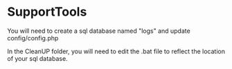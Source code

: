 # SupportTools

You will need to create a sql database named "logs" and update config/config.php

In the CleanUP folder, you will need to edit the .bat file to reflect the location of your sql database.
